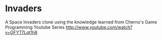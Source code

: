 Invaders
========

A Space Invaders clone using the knowledge learned from Cherno's Game Programming Youtube Series http://www.youtube.com/watch?v=GFYT7Lqt1h8
